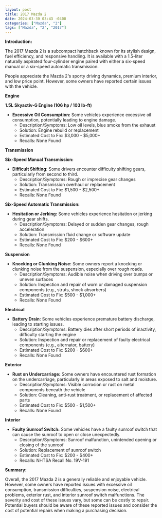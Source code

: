```yaml
---
layout: post
title: 2017 Mazda 2
date: 2024-03-30 03:43 -0400
categories: ["Mazda", "2"]
tags: ["Mazda", "2", "2017"]
---
```

**Introduction:**

The 2017 Mazda 2 is a subcompact hatchback known for its stylish design, fuel efficiency, and responsive handling. It is available with a 1.5-liter naturally aspirated four-cylinder engine paired with either a six-speed manual or a six-speed automatic transmission.

People appreciate the Mazda 2's sporty driving dynamics, premium interior, and low price point. However, some owners have reported certain issues with the vehicle.

**Engine**

**1.5L Skyactiv-G Engine (106 hp / 103 lb-ft)**

* **Excessive Oil Consumption:** Some vehicles experience excessive oil consumption, potentially leading to engine damage.
    * Description/Symptoms: Low oil levels, blue smoke from the exhaust
    * Solution: Engine rebuild or replacement
    * Estimated Cost to Fix: $3,000 - $5,000+
    * Recalls: None Found

**Transmission**

**Six-Speed Manual Transmission:**

* **Difficult Shifting:** Some drivers encounter difficulty shifting gears, particularly from second to third.
    * Description/Symptoms: Rough or imprecise gear changes
    * Solution: Transmission overhaul or replacement
    * Estimated Cost to Fix: $1,500 - $2,500+
    * Recalls: None Found

**Six-Speed Automatic Transmission:**

* **Hesitation or Jerking:** Some vehicles experience hesitation or jerking during gear shifts.
    * Description/Symptoms: Delayed or sudden gear changes, rough acceleration
    * Solution: Transmission fluid change or software update
    * Estimated Cost to Fix: $200 - $600+
    * Recalls: None Found

**Suspension**

* **Knocking or Clunking Noise:** Some owners report a knocking or clunking noise from the suspension, especially over rough roads.
    * Description/Symptoms: Audible noise when driving over bumps or uneven surfaces
    * Solution: Inspection and repair of worn or damaged suspension components (e.g., struts, shock absorbers)
    * Estimated Cost to Fix: $500 - $1,000+
    * Recalls: None Found

**Electrical**

* **Battery Drain:** Some vehicles experience premature battery discharge, leading to starting issues.
    * Description/Symptoms: Battery dies after short periods of inactivity, difficulty starting the engine
    * Solution: Inspection and repair or replacement of faulty electrical components (e.g., alternator, battery)
    * Estimated Cost to Fix: $200 - $600+
    * Recalls: None Found

**Exterior**

* **Rust on Undercarriage:** Some owners have encountered rust formation on the undercarriage, particularly in areas exposed to salt and moisture.
    * Description/Symptoms: Visible corrosion or rust on metal components beneath the vehicle
    * Solution: Cleaning, anti-rust treatment, or replacement of affected parts
    * Estimated Cost to Fix: $500 - $1,500+
    * Recalls: None Found

**Interior**

* **Faulty Sunroof Switch:** Some vehicles have a faulty sunroof switch that can cause the sunroof to open or close unexpectedly.
    * Description/Symptoms: Sunroof malfunction, unintended opening or closing of the sunroof
    * Solution: Replacement of sunroof switch
    * Estimated Cost to Fix: $200 - $400+
    * Recalls: NHTSA Recall No. 19V-191

**Summary:**

Overall, the 2017 Mazda 2 is a generally reliable and enjoyable vehicle. However, some owners have reported issues with excessive oil consumption, transmission difficulties, suspension noise, electrical problems, exterior rust, and interior sunroof switch malfunctions. The severity and cost of these issues vary, but some can be costly to repair. Potential buyers should be aware of these reported issues and consider the cost of potential repairs when making a purchasing decision.
